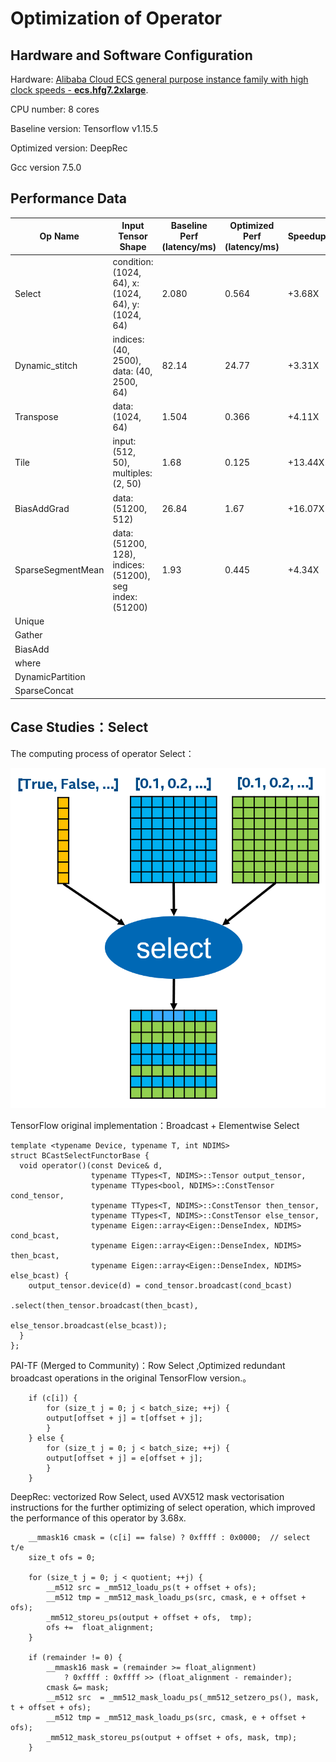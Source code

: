 # Optimization of Operator

## Hardware and Software Configuration

Hardware: [Alibaba Cloud ECS general purpose instance family with high clock speeds - **ecs.hfg7.2xlarge**](https://help.aliyun.com/document_detail/25378.html?spm=5176.2020520101.vmBInfo.instanceType.4a944df5PvCcED#hfg7).

CPU number: 8 cores

Baseline version: Tensorflow v1.15.5

Optimized version: DeepRec

Gcc version 7.5.0

## Performance Data

| Op Name           | Input Tensor Shape                                       | Baseline Perf (latency/ms) | Optimized Perf (latency/ms) | Speedup |
| ----------------- | -------------------------------------------------------- | -------------------------- | --------------------------- | ------- |
| Select            | condition: (1024, 64), x: (1024, 64), y: (1024, 64)      | 2.080                      | 0.564                       | +3.68X  |
| Dynamic_stitch    | indices: (40, 2500), data: (40, 2500, 64)                | 82.14                      | 24.77                       | +3.31X  |
| Transpose         | data: (1024, 64)                                         | 1.504                      | 0.366                       | +4.11X  |
| Tile              | input: (512, 50), multiples: (2, 50)                     | 1.68                       | 0.125                       | +13.44X |
| BiasAddGrad       | data: (51200, 512)                                       | 26.84                      | 1.67                        | +16.07X |
| SparseSegmentMean | data: (51200, 128), indices: (51200), seg index: (51200) | 1.93                       | 0.445                       | +4.34X  |
| Unique            |                                                          |                            |                             |         |
| Gather            |                                                          |                            |                             |         |
| BiasAdd           |                                                          |                            |                             |         |
| where             |                                                          |                            |                             |         |
| DynamicPartition  |                                                          |                            |                             |         |
| SparseConcat      |                                                          |                            |                             |         |

## Case Studies：Select

The computing process of operator Select：

![select.png](../docs_zh/Operator-Optimization/select.png)

TensorFlow original implementation：Broadcast + Elementwise Select

```
template <typename Device, typename T, int NDIMS>
struct BCastSelectFunctorBase {
  void operator()(const Device& d,
                  typename TTypes<T, NDIMS>::Tensor output_tensor,
                  typename TTypes<bool, NDIMS>::ConstTensor cond_tensor,
                  typename TTypes<T, NDIMS>::ConstTensor then_tensor,
                  typename TTypes<T, NDIMS>::ConstTensor else_tensor,
                  typename Eigen::array<Eigen::DenseIndex, NDIMS> cond_bcast,
                  typename Eigen::array<Eigen::DenseIndex, NDIMS> then_bcast,
                  typename Eigen::array<Eigen::DenseIndex, NDIMS> else_bcast) {
    output_tensor.device(d) = cond_tensor.broadcast(cond_bcast)
                                  .select(then_tensor.broadcast(then_bcast),
                                          else_tensor.broadcast(else_bcast));
  }
};
```

PAI-TF (Merged to Community)：Row Select ,Optimized redundant broadcast operations in the original TensorFlow version.。

```
    if (c[i]) {
        for (size_t j = 0; j < batch_size; ++j) {
        output[offset + j] = t[offset + j];
        }
    } else {
        for (size_t j = 0; j < batch_size; ++j) {
        output[offset + j] = e[offset + j];
        }
    }
```

DeepRec: vectorized Row Select, used AVX512 mask vectorisation instructions for the further optimizing  of select operation, which improved the performance of this operator by 3.68x.

```
    __mmask16 cmask = (c[i] == false) ? 0xffff : 0x0000;  // select t/e
    size_t ofs = 0;

    for (size_t j = 0; j < quotient; ++j) {
        __m512 src = _mm512_loadu_ps(t + offset + ofs);
        __m512 tmp = _mm512_mask_loadu_ps(src, cmask, e + offset + ofs);
        _mm512_storeu_ps(output + offset + ofs,  tmp);
        ofs +=  float_alignment;
    }

    if (remainder != 0) {
        __mmask16 mask = (remainder >= float_alignment)
            ? 0xffff : 0xffff >> (float_alignment - remainder);
        cmask &= mask;
        __m512 src  = _mm512_mask_loadu_ps(_mm512_setzero_ps(), mask, t + offset + ofs);
        __m512 tmp = _mm512_mask_loadu_ps(src, cmask, e + offset + ofs);
        _mm512_mask_storeu_ps(output + offset + ofs, mask, tmp);
    }
```

